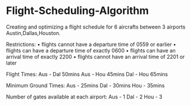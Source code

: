 # Flight-Scheduling-Algorithm
Creating and optimizing a flight schedule for 6 aircrafts between 3 airports Austin,Dallas,Houston.  

Restrictions:
• flights cannot have a departure time of 0559 or earlier 
• flights can have a departure time of exactly 0600 
• flights can have an arrival time of exactly 2200 
• flights cannot have an arrival time of 2201 or later  

Flight Times: 
Aus - Dal 50mins 
Aus - Hou 45mins 
Dal - Hou 65mins  

Minimum Ground Times: 
Aus - 25mins 
Dal - 30mins 
Hou - 35mins  

Number of gates available at each airport: 
Aus - 1 
Dal - 2 
Hou - 3
